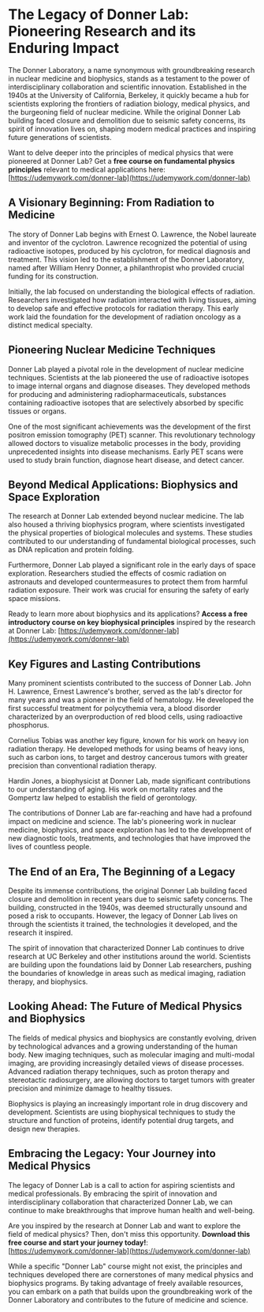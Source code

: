 # The Legacy of Donner Lab: Pioneering Research and its Enduring Impact

The Donner Laboratory, a name synonymous with groundbreaking research in nuclear medicine and biophysics, stands as a testament to the power of interdisciplinary collaboration and scientific innovation. Established in the 1940s at the University of California, Berkeley, it quickly became a hub for scientists exploring the frontiers of radiation biology, medical physics, and the burgeoning field of nuclear medicine. While the original Donner Lab building faced closure and demolition due to seismic safety concerns, its spirit of innovation lives on, shaping modern medical practices and inspiring future generations of scientists.

Want to delve deeper into the principles of medical physics that were pioneered at Donner Lab? Get a **free course on fundamental physics principles** relevant to medical applications here: [https://udemywork.com/donner-lab](https://udemywork.com/donner-lab)

## A Visionary Beginning: From Radiation to Medicine

The story of Donner Lab begins with Ernest O. Lawrence, the Nobel laureate and inventor of the cyclotron. Lawrence recognized the potential of using radioactive isotopes, produced by his cyclotron, for medical diagnosis and treatment. This vision led to the establishment of the Donner Laboratory, named after William Henry Donner, a philanthropist who provided crucial funding for its construction.

Initially, the lab focused on understanding the biological effects of radiation. Researchers investigated how radiation interacted with living tissues, aiming to develop safe and effective protocols for radiation therapy. This early work laid the foundation for the development of radiation oncology as a distinct medical specialty.

## Pioneering Nuclear Medicine Techniques

Donner Lab played a pivotal role in the development of nuclear medicine techniques. Scientists at the lab pioneered the use of radioactive isotopes to image internal organs and diagnose diseases. They developed methods for producing and administering radiopharmaceuticals, substances containing radioactive isotopes that are selectively absorbed by specific tissues or organs.

One of the most significant achievements was the development of the first positron emission tomography (PET) scanner. This revolutionary technology allowed doctors to visualize metabolic processes in the body, providing unprecedented insights into disease mechanisms. Early PET scans were used to study brain function, diagnose heart disease, and detect cancer.

## Beyond Medical Applications: Biophysics and Space Exploration

The research at Donner Lab extended beyond nuclear medicine. The lab also housed a thriving biophysics program, where scientists investigated the physical properties of biological molecules and systems. These studies contributed to our understanding of fundamental biological processes, such as DNA replication and protein folding.

Furthermore, Donner Lab played a significant role in the early days of space exploration. Researchers studied the effects of cosmic radiation on astronauts and developed countermeasures to protect them from harmful radiation exposure. Their work was crucial for ensuring the safety of early space missions.

Ready to learn more about biophysics and its applications?  **Access a free introductory course on key biophysical principles** inspired by the research at Donner Lab: [https://udemywork.com/donner-lab](https://udemywork.com/donner-lab)

## Key Figures and Lasting Contributions

Many prominent scientists contributed to the success of Donner Lab. John H. Lawrence, Ernest Lawrence's brother, served as the lab's director for many years and was a pioneer in the field of hematology. He developed the first successful treatment for polycythemia vera, a blood disorder characterized by an overproduction of red blood cells, using radioactive phosphorus.

Cornelius Tobias was another key figure, known for his work on heavy ion radiation therapy. He developed methods for using beams of heavy ions, such as carbon ions, to target and destroy cancerous tumors with greater precision than conventional radiation therapy.

Hardin Jones, a biophysicist at Donner Lab, made significant contributions to our understanding of aging. His work on mortality rates and the Gompertz law helped to establish the field of gerontology.

The contributions of Donner Lab are far-reaching and have had a profound impact on medicine and science. The lab's pioneering work in nuclear medicine, biophysics, and space exploration has led to the development of new diagnostic tools, treatments, and technologies that have improved the lives of countless people.

## The End of an Era, The Beginning of a Legacy

Despite its immense contributions, the original Donner Lab building faced closure and demolition in recent years due to seismic safety concerns. The building, constructed in the 1940s, was deemed structurally unsound and posed a risk to occupants. However, the legacy of Donner Lab lives on through the scientists it trained, the technologies it developed, and the research it inspired.

The spirit of innovation that characterized Donner Lab continues to drive research at UC Berkeley and other institutions around the world. Scientists are building upon the foundations laid by Donner Lab researchers, pushing the boundaries of knowledge in areas such as medical imaging, radiation therapy, and biophysics.

## Looking Ahead: The Future of Medical Physics and Biophysics

The fields of medical physics and biophysics are constantly evolving, driven by technological advances and a growing understanding of the human body. New imaging techniques, such as molecular imaging and multi-modal imaging, are providing increasingly detailed views of disease processes. Advanced radiation therapy techniques, such as proton therapy and stereotactic radiosurgery, are allowing doctors to target tumors with greater precision and minimize damage to healthy tissues.

Biophysics is playing an increasingly important role in drug discovery and development. Scientists are using biophysical techniques to study the structure and function of proteins, identify potential drug targets, and design new therapies.

## Embracing the Legacy: Your Journey into Medical Physics

The legacy of Donner Lab is a call to action for aspiring scientists and medical professionals. By embracing the spirit of innovation and interdisciplinary collaboration that characterized Donner Lab, we can continue to make breakthroughs that improve human health and well-being.

Are you inspired by the research at Donner Lab and want to explore the field of medical physics? Then, don't miss this opportunity. **Download this free course and start your journey today!**: [https://udemywork.com/donner-lab](https://udemywork.com/donner-lab)

While a specific "Donner Lab" course might not exist, the principles and techniques developed there are cornerstones of many medical physics and biophysics programs. By taking advantage of freely available resources, you can embark on a path that builds upon the groundbreaking work of the Donner Laboratory and contributes to the future of medicine and science.
